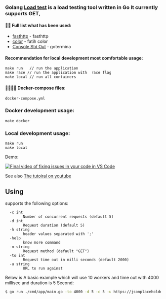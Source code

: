 ### Golang [Load test]() is a load testing tool written in Go It currently supports GET,

#### 👨‍💻 Full list what has been used:
* [fasthttp](github.com/valyala/fasthttp/) - fasthttp
* [color](github.com/fatih/color/) - fatih color
* [Console Std Out](github.com/apoorvam/gotermina) - gotermina


#### Recommendation for local development most comfortable usage:
    make run   // run the application
    make race // run the application with  race flag
    make local // run all containers

#### 🙌👨‍💻🚀 Docker-compose files:
    docker-compose.yml

### Docker development usage:
    make docker

### Local development usage:
    make run
    make local

Demo:

[![Final video of fixing issues in your code in VS Code](https://i9.ytimg.com/vi_webp/6ewjpOUrGyU/mq2.webp?sqp=CPi_np4G-oaymwEmCMACELQB8quKqQMa8AEB-AH-CYAC0AWKAgwIABABGEEgUChlMA8=&rs=AOn4CLCYgNCMJ-aVRLP9f_bR4ti1vhPZAQ)](https://www.youtube.com/watch?v=6ewjpOUrGyU&list=PLc0PxFU2AtMRqWRMJUZChA8lqlR9UiE3h)

See also [The tutoiral on youtube](https://www.youtube.com/watch?v=6ewjpOUrGyU)

## Using 

supports the following options:

```
  -c int
        Number of concurrent requests (default 5)
  -d int
        Request duration (default 5)
  -h string
        header values separated with ';'
  -help
        know more command
  -m string
        Request method (default "GET")
  -to int
        Request time out in milli seconds (default 2000)
  -u string
        URL to run against
```


Below is A basic example which will use 10 workers and time out with 4000 millisec and duration is 5 Second: 

```sh
$ go run ./cmd/app/main.go -to 4000 -d 5 -c 5 -u https://jsonplaceholder.typicode.com/todos/1
```


